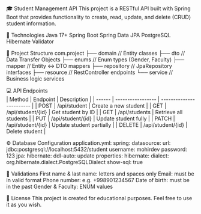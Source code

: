 🎓 Student Management API 
This project is a RESTful API built with Spring Boot that provides functionality to create, read, update, and delete (CRUD) student information.

🚀 Technologies
Java 17+
Spring Boot
Spring Data JPA
PostgreSQL
Hibernate Validator

📁 Project Structure
com.project
├── domain        // Entity classes
├── dto           // Data Transfer Objects
├── enums         // Enum types (Gender, Faculty)
├── mapper        // Entity ↔ DTO mappers
├── repository    // JpaRepository interfaces
├── resource      // RestController endpoints
└── service       // Business logic services

💻 API Endpoints  
| Method | Endpoint          | Description              |
| ------ | ----------------- | ------------------------ |
| POST   | /api/student      | Create a new student     |
| GET    | /api/student/{id} | Get student by ID        |
| GET    | /api/students     | Retrieve all students    |
| PUT    | /api/student/{id} | Update student fully     |
| PATCH  | /api/student/{id} | Update student partially |
| DELETE | /api/student/{id} | Delete student           |

⚙️ Database Configuration
application.yml:
spring:
  datasource:
    url: jdbc:postgresql://localhost:5432/student
    username: mohirdev
    password: 123
  jpa:
    hibernate:
      ddl-auto: update
    properties:
      hibernate:
        dialect: org.hibernate.dialect.PostgreSQLDialect
    show-sql: true

📝 Validations
First name & last name: letters and spaces only
Email: must be in valid format
Phone number: e.g. +998901234567
Date of birth: must be in the past
Gender & Faculty: ENUM values

📄 License
This project is created for educational purposes. Feel free to use it as you wish.
